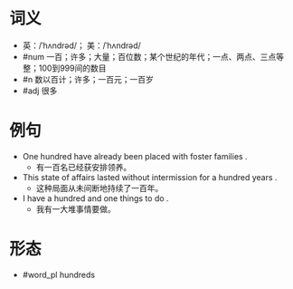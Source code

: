 # 词义
- 英：/ˈhʌndrəd/； 美：/ˈhʌndrəd/
- #num 一百；许多；大量；百位数；某个世纪的年代；一点、两点、三点等整；100到999间的数目
- #n 数以百计；许多；一百元；一百岁
- #adj 很多
# 例句
- One hundred have already been placed with foster families .
	- 有一百名已经获安排领养。
- This state of affairs lasted without intermission for a hundred years .
	- 这种局面从未间断地持续了一百年。
- I have a hundred and one things to do .
	- 我有一大堆事情要做。
# 形态
- #word_pl hundreds
